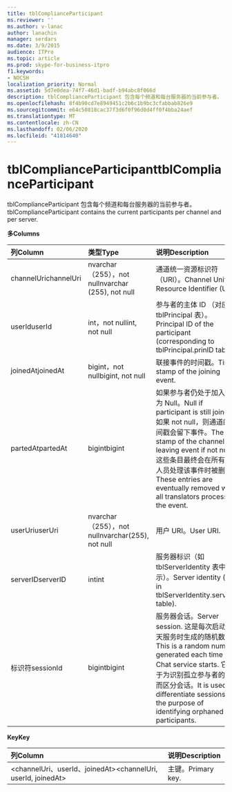 ```yaml
---
title: tblComplianceParticipant
ms.reviewer: ''
ms.author: v-lanac
author: lanachin
manager: serdars
ms.date: 3/9/2015
audience: ITPro
ms.topic: article
ms.prod: skype-for-business-itpro
f1.keywords:
- NOCSH
localization_priority: Normal
ms.assetid: 5d7e0dea-74f7-46d1-badf-b94abc8f066d
description: tblComplianceParticipant 包含每个频道和每台服务器的当前参与者。
ms.openlocfilehash: 8f4b90cd7e8949451c2b6c1b9bc3cfabbab826e9
ms.sourcegitcommit: e64c50818cac37f3d6f0f96d0d4ff0f4bba24aef
ms.translationtype: MT
ms.contentlocale: zh-CN
ms.lasthandoff: 02/06/2020
ms.locfileid: "41814640"
---
```

# <a name="tblcomplianceparticipant"></a><span data-ttu-id="5e9bc-103">tblComplianceParticipant</span><span class="sxs-lookup"><span data-stu-id="5e9bc-103">tblComplianceParticipant</span></span>
 
<span data-ttu-id="5e9bc-104">tblComplianceParticipant 包含每个频道和每台服务器的当前参与者。</span><span class="sxs-lookup"><span data-stu-id="5e9bc-104">tblComplianceParticipant contains the current participants per channel and per server.</span></span>
  
<span data-ttu-id="5e9bc-105">**多**</span><span class="sxs-lookup"><span data-stu-id="5e9bc-105">**Columns**</span></span>

|<span data-ttu-id="5e9bc-106">**列**</span><span class="sxs-lookup"><span data-stu-id="5e9bc-106">**Column**</span></span>|<span data-ttu-id="5e9bc-107">**类型**</span><span class="sxs-lookup"><span data-stu-id="5e9bc-107">**Type**</span></span>|<span data-ttu-id="5e9bc-108">**说明**</span><span class="sxs-lookup"><span data-stu-id="5e9bc-108">**Description**</span></span>|
|:-----|:-----|:-----|
|<span data-ttu-id="5e9bc-109">channelUri</span><span class="sxs-lookup"><span data-stu-id="5e9bc-109">channelUri</span></span>  <br/> |<span data-ttu-id="5e9bc-110">nvarchar （255），not null</span><span class="sxs-lookup"><span data-stu-id="5e9bc-110">nvarchar (255), not null</span></span>  <br/> |<span data-ttu-id="5e9bc-111">通道统一资源标识符（URI）。</span><span class="sxs-lookup"><span data-stu-id="5e9bc-111">Channel Uniform Resource Identifier (URI).</span></span>  <br/> |
|<span data-ttu-id="5e9bc-112">userId</span><span class="sxs-lookup"><span data-stu-id="5e9bc-112">userId</span></span>  <br/> |<span data-ttu-id="5e9bc-113">int，not null</span><span class="sxs-lookup"><span data-stu-id="5e9bc-113">int, not null</span></span>  <br/> |<span data-ttu-id="5e9bc-114">参与者的主体 ID （对应于 tblPrincipal 表）。</span><span class="sxs-lookup"><span data-stu-id="5e9bc-114">Principal ID of the participant (corresponding to tblPrincipal.prinID table).</span></span>  <br/> |
|<span data-ttu-id="5e9bc-115">joinedAt</span><span class="sxs-lookup"><span data-stu-id="5e9bc-115">joinedAt</span></span>  <br/> |<span data-ttu-id="5e9bc-116">bigint，not null</span><span class="sxs-lookup"><span data-stu-id="5e9bc-116">bigint, not null</span></span>  <br/> |<span data-ttu-id="5e9bc-117">联接事件的时间戳。</span><span class="sxs-lookup"><span data-stu-id="5e9bc-117">Time stamp of the joining event.</span></span>  <br/> |
|<span data-ttu-id="5e9bc-118">partedAt</span><span class="sxs-lookup"><span data-stu-id="5e9bc-118">partedAt</span></span>  <br/> |<span data-ttu-id="5e9bc-119">bigint</span><span class="sxs-lookup"><span data-stu-id="5e9bc-119">bigint</span></span>  <br/> |<span data-ttu-id="5e9bc-120">如果参与者仍处于加入，则为 Null。</span><span class="sxs-lookup"><span data-stu-id="5e9bc-120">Null if participant is still joined.</span></span> <span data-ttu-id="5e9bc-121">如果 not null，则通道的时间戳会留下事件。</span><span class="sxs-lookup"><span data-stu-id="5e9bc-121">The time stamp of the channel leaving event if not null.</span></span>  <br/> <span data-ttu-id="5e9bc-122">这些条目最终会在所有翻译人员处理该事件时被删除。</span><span class="sxs-lookup"><span data-stu-id="5e9bc-122">These entries are eventually removed when all translators process the event.</span></span>  <br/> |
|<span data-ttu-id="5e9bc-123">userUri</span><span class="sxs-lookup"><span data-stu-id="5e9bc-123">userUri</span></span>  <br/> |<span data-ttu-id="5e9bc-124">nvarchar （255），not null</span><span class="sxs-lookup"><span data-stu-id="5e9bc-124">nvarchar(255), not null</span></span>  <br/> |<span data-ttu-id="5e9bc-125">用户 URI。</span><span class="sxs-lookup"><span data-stu-id="5e9bc-125">User URI.</span></span>  <br/> |
|<span data-ttu-id="5e9bc-126">serverID</span><span class="sxs-lookup"><span data-stu-id="5e9bc-126">serverID</span></span>  <br/> |<span data-ttu-id="5e9bc-127">int</span><span class="sxs-lookup"><span data-stu-id="5e9bc-127">int</span></span>  <br/> |<span data-ttu-id="5e9bc-128">服务器标识（如 tblServerIdentity 表中所示）。</span><span class="sxs-lookup"><span data-stu-id="5e9bc-128">Server identity (as in tblServerIdentity.serverID table).</span></span>  <br/> |
|<span data-ttu-id="5e9bc-129">标识符</span><span class="sxs-lookup"><span data-stu-id="5e9bc-129">sessionId</span></span>  <br/> |<span data-ttu-id="5e9bc-130">bigint</span><span class="sxs-lookup"><span data-stu-id="5e9bc-130">bigint</span></span>  <br/> |<span data-ttu-id="5e9bc-131">服务器会话。</span><span class="sxs-lookup"><span data-stu-id="5e9bc-131">Server session.</span></span> <span data-ttu-id="5e9bc-132">这是每次启动聊天服务时生成的随机数字。</span><span class="sxs-lookup"><span data-stu-id="5e9bc-132">This is a random number generated each time a Chat service starts.</span></span> <span data-ttu-id="5e9bc-133">它用于为识别孤立参与者的目的而区分会话。</span><span class="sxs-lookup"><span data-stu-id="5e9bc-133">It is used to differentiate sessions for the purpose of identifying orphaned participants.</span></span>  <br/> |
   
<span data-ttu-id="5e9bc-134">**Key**</span><span class="sxs-lookup"><span data-stu-id="5e9bc-134">**Key**</span></span>

|<span data-ttu-id="5e9bc-135">**列**</span><span class="sxs-lookup"><span data-stu-id="5e9bc-135">**Column**</span></span>|<span data-ttu-id="5e9bc-136">**说明**</span><span class="sxs-lookup"><span data-stu-id="5e9bc-136">**Description**</span></span>|
|:-----|:-----|
|<span data-ttu-id="5e9bc-137">\<channelUri、userId、joinedAt\></span><span class="sxs-lookup"><span data-stu-id="5e9bc-137">\<channelUri, userId, joinedAt\></span></span>  <br/> |<span data-ttu-id="5e9bc-138">主键。</span><span class="sxs-lookup"><span data-stu-id="5e9bc-138">Primary key.</span></span>  <br/> |
   

